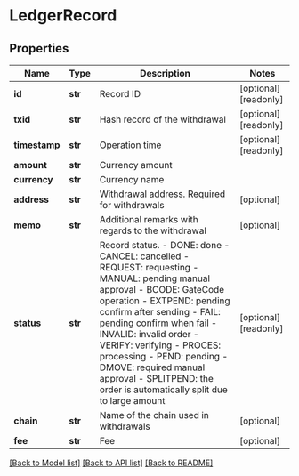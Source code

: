 # LedgerRecord

## Properties
Name | Type | Description | Notes
------------ | ------------- | ------------- | -------------
**id** | **str** | Record ID | [optional] [readonly] 
**txid** | **str** | Hash record of the withdrawal | [optional] [readonly] 
**timestamp** | **str** | Operation time | [optional] [readonly] 
**amount** | **str** | Currency amount | 
**currency** | **str** | Currency name | 
**address** | **str** | Withdrawal address. Required for withdrawals | [optional] 
**memo** | **str** | Additional remarks with regards to the withdrawal | [optional] 
**status** | **str** | Record status.  - DONE: done - CANCEL: cancelled - REQUEST: requesting - MANUAL: pending manual approval - BCODE: GateCode operation - EXTPEND: pending confirm after sending - FAIL: pending confirm when fail - INVALID: invalid order - VERIFY: verifying - PROCES: processing - PEND: pending - DMOVE: required manual approval - SPLITPEND: the order is automatically split due to large amount | [optional] [readonly] 
**chain** | **str** | Name of the chain used in withdrawals | [optional] 
**fee** | **str** | Fee | [optional] 

[[Back to Model list]](../README.md#documentation-for-models) [[Back to API list]](../README.md#documentation-for-api-endpoints) [[Back to README]](../README.md)


